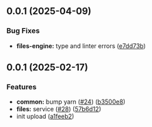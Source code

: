 

## 0.0.1 (2025-04-09)


### Bug Fixes


* **files-engine:** type and linter errors ([e7dd73b](https://github.com/atls/services/commit/e7dd73b2e6d3a107b13ef50df7dd38c42b2f5efe))



## 0.0.1 (2025-02-17)

### Features

- **common:** bump yarn ([#24](https://github.com/atls/services/issues/24)) ([b3500e8](https://github.com/atls/services/commit/b3500e841eff28778a4d69790eb8ee67ee213b7f))
- **files:** service ([#28](https://github.com/atls/services/issues/28)) ([57b6d12](https://github.com/atls/services/commit/57b6d12893d5c10065506e347b1b13715b2f8c36))
- init upload ([a1feeb2](https://github.com/atls/services/commit/a1feeb26234a52a67388d2a551ef0afc60460c07))
